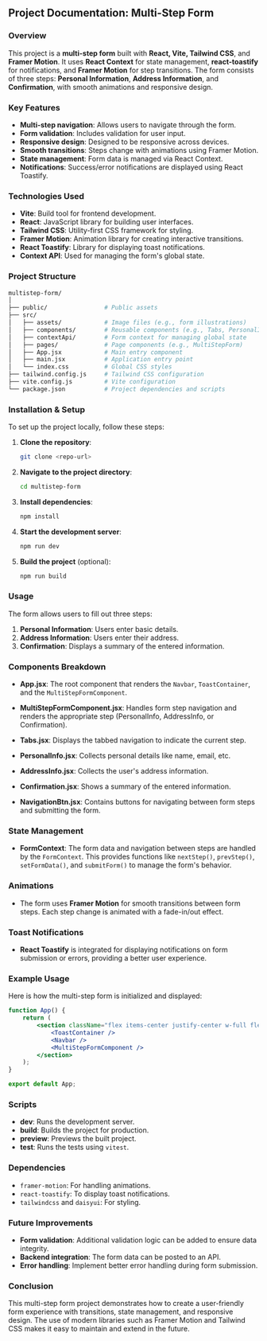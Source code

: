 ## Project Documentation: Multi-Step Form

### Overview
This project is a **multi-step form** built with **React, Vite, Tailwind CSS**, and **Framer Motion**. It uses **React Context** for state management, **react-toastify** for notifications, and **Framer Motion** for step transitions. The form consists of three steps: **Personal Information**, **Address Information**, and **Confirmation**, with smooth animations and responsive design.

### Key Features
- **Multi-step navigation**: Allows users to navigate through the form.
- **Form validation**: Includes validation for user input.
- **Responsive design**: Designed to be responsive across devices.
- **Smooth transitions**: Steps change with animations using Framer Motion.
- **State management**: Form data is managed via React Context.
- **Notifications**: Success/error notifications are displayed using React Toastify.

### Technologies Used
- **Vite**: Build tool for frontend development.
- **React**: JavaScript library for building user interfaces.
- **Tailwind CSS**: Utility-first CSS framework for styling.
- **Framer Motion**: Animation library for creating interactive transitions.
- **React Toastify**: Library for displaying toast notifications.
- **Context API**: Used for managing the form's global state.

### Project Structure
```bash
multistep-form/
│
├── public/                # Public assets
├── src/
│   ├── assets/            # Image files (e.g., form illustrations)
│   ├── components/        # Reusable components (e.g., Tabs, PersonalInfo, AddressInfo)
│   ├── contextApi/        # Form context for managing global state
│   ├── pages/             # Page components (e.g., MultiStepForm)
│   ├── App.jsx            # Main entry component
│   ├── main.jsx           # Application entry point
│   └── index.css          # Global CSS styles
├── tailwind.config.js     # Tailwind CSS configuration
├── vite.config.js         # Vite configuration
└── package.json           # Project dependencies and scripts
```

### Installation & Setup
To set up the project locally, follow these steps:

1. **Clone the repository**:
   ```bash
   git clone <repo-url>
   ```

2. **Navigate to the project directory**:
   ```bash
   cd multistep-form
   ```

3. **Install dependencies**:
   ```bash
   npm install
   ```

4. **Start the development server**:
   ```bash
   npm run dev
   ```

5. **Build the project** (optional):
   ```bash
   npm run build
   ```

### Usage
The form allows users to fill out three steps:
1. **Personal Information**: Users enter basic details.
2. **Address Information**: Users enter their address.
3. **Confirmation**: Displays a summary of the entered information.

### Components Breakdown
- **App.jsx**: The root component that renders the `Navbar`, `ToastContainer`, and the `MultiStepFormComponent`.
  
- **MultiStepFormComponent.jsx**: Handles form step navigation and renders the appropriate step (PersonalInfo, AddressInfo, or Confirmation).

- **Tabs.jsx**: Displays the tabbed navigation to indicate the current step.

- **PersonalInfo.jsx**: Collects personal details like name, email, etc.

- **AddressInfo.jsx**: Collects the user's address information.

- **Confirmation.jsx**: Shows a summary of the entered information.

- **NavigationBtn.jsx**: Contains buttons for navigating between form steps and submitting the form.

### State Management
- **FormContext**: The form data and navigation between steps are handled by the `FormContext`. This provides functions like `nextStep()`, `prevStep()`, `setFormData()`, and `submitForm()` to manage the form's behavior.

### Animations
- The form uses **Framer Motion** for smooth transitions between form steps. Each step change is animated with a fade-in/out effect.

### Toast Notifications
- **React Toastify** is integrated for displaying notifications on form submission or errors, providing a better user experience.

### Example Usage
Here is how the multi-step form is initialized and displayed:
```jsx
function App() {
    return (
        <section className="flex items-center justify-center w-full flex-col">
            <ToastContainer />
            <Navbar />
            <MultiStepFormComponent />
        </section>
    );
}

export default App;
```

### Scripts
- **dev**: Runs the development server.
- **build**: Builds the project for production.
- **preview**: Previews the built project.
- **test**: Runs the tests using `vitest`.

### Dependencies

- `framer-motion`: For handling animations.
- `react-toastify`: To display toast notifications.
- `tailwindcss` and `daisyui`: For styling.

### Future Improvements
- **Form validation**: Additional validation logic can be added to ensure data integrity.
- **Backend integration**: The form data can be posted to an API.
- **Error handling**: Implement better error handling during form submission.

### Conclusion
This multi-step form project demonstrates how to create a user-friendly form experience with transitions, state management, and responsive design. The use of modern libraries such as Framer Motion and Tailwind CSS makes it easy to maintain and extend in the future.
